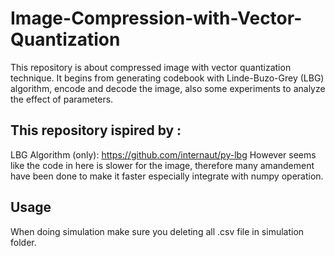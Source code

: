 # Image-Compression-with-Vector-Quantization
This repository is about compressed image with vector quantization technique. It begins from generating codebook with Linde-Buzo-Grey (LBG) algorithm, encode and decode the image, also some experiments to analyze the effect of parameters.
## This repository ispired by :
LBG Algorithm (only): https://github.com/internaut/py-lbg 
However seems like the code in here is slower for the image, therefore many amandement have been done to make it faster especially integrate with numpy operation.

## Usage
When doing simulation make sure you deleting all .csv file in simulation folder.
